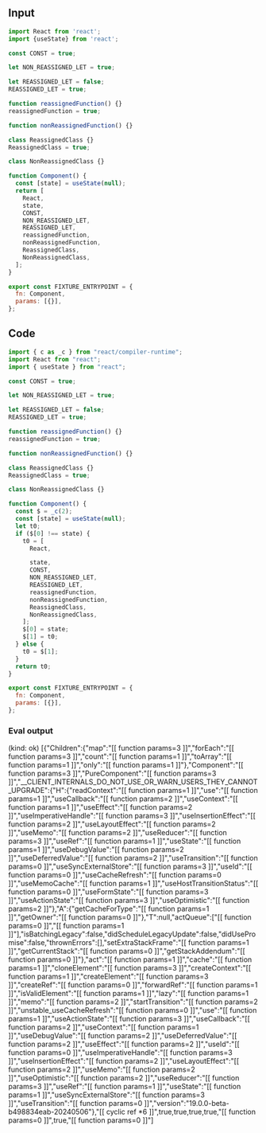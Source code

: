 
## Input

```javascript
import React from 'react';
import {useState} from 'react';

const CONST = true;

let NON_REASSIGNED_LET = true;

let REASSIGNED_LET = false;
REASSIGNED_LET = true;

function reassignedFunction() {}
reassignedFunction = true;

function nonReassignedFunction() {}

class ReassignedClass {}
ReassignedClass = true;

class NonReassignedClass {}

function Component() {
  const [state] = useState(null);
  return [
    React,
    state,
    CONST,
    NON_REASSIGNED_LET,
    REASSIGNED_LET,
    reassignedFunction,
    nonReassignedFunction,
    ReassignedClass,
    NonReassignedClass,
  ];
}

export const FIXTURE_ENTRYPOINT = {
  fn: Component,
  params: [{}],
};

```

## Code

```javascript
import { c as _c } from "react/compiler-runtime";
import React from "react";
import { useState } from "react";

const CONST = true;

let NON_REASSIGNED_LET = true;

let REASSIGNED_LET = false;
REASSIGNED_LET = true;

function reassignedFunction() {}
reassignedFunction = true;

function nonReassignedFunction() {}

class ReassignedClass {}
ReassignedClass = true;

class NonReassignedClass {}

function Component() {
  const $ = _c(2);
  const [state] = useState(null);
  let t0;
  if ($[0] !== state) {
    t0 = [
      React,

      state,
      CONST,
      NON_REASSIGNED_LET,
      REASSIGNED_LET,
      reassignedFunction,
      nonReassignedFunction,
      ReassignedClass,
      NonReassignedClass,
    ];
    $[0] = state;
    $[1] = t0;
  } else {
    t0 = $[1];
  }
  return t0;
}

export const FIXTURE_ENTRYPOINT = {
  fn: Component,
  params: [{}],
};

```
      
### Eval output
(kind: ok) [{"Children":{"map":"[[ function params=3 ]]","forEach":"[[ function params=3 ]]","count":"[[ function params=1 ]]","toArray":"[[ function params=1 ]]","only":"[[ function params=1 ]]"},"Component":"[[ function params=3 ]]","PureComponent":"[[ function params=3 ]]","__CLIENT_INTERNALS_DO_NOT_USE_OR_WARN_USERS_THEY_CANNOT_UPGRADE":{"H":{"readContext":"[[ function params=1 ]]","use":"[[ function params=1 ]]","useCallback":"[[ function params=2 ]]","useContext":"[[ function params=1 ]]","useEffect":"[[ function params=2 ]]","useImperativeHandle":"[[ function params=3 ]]","useInsertionEffect":"[[ function params=2 ]]","useLayoutEffect":"[[ function params=2 ]]","useMemo":"[[ function params=2 ]]","useReducer":"[[ function params=3 ]]","useRef":"[[ function params=1 ]]","useState":"[[ function params=1 ]]","useDebugValue":"[[ function params=2 ]]","useDeferredValue":"[[ function params=2 ]]","useTransition":"[[ function params=0 ]]","useSyncExternalStore":"[[ function params=3 ]]","useId":"[[ function params=0 ]]","useCacheRefresh":"[[ function params=0 ]]","useMemoCache":"[[ function params=1 ]]","useHostTransitionStatus":"[[ function params=0 ]]","useFormState":"[[ function params=3 ]]","useActionState":"[[ function params=3 ]]","useOptimistic":"[[ function params=2 ]]"},"A":{"getCacheForType":"[[ function params=1 ]]","getOwner":"[[ function params=0 ]]"},"T":null,"actQueue":["[[ function params=0 ]]","[[ function params=1 ]]"],"isBatchingLegacy":false,"didScheduleLegacyUpdate":false,"didUsePromise":false,"thrownErrors":[],"setExtraStackFrame":"[[ function params=1 ]]","getCurrentStack":"[[ function params=0 ]]","getStackAddendum":"[[ function params=0 ]]"},"act":"[[ function params=1 ]]","cache":"[[ function params=1 ]]","cloneElement":"[[ function params=3 ]]","createContext":"[[ function params=1 ]]","createElement":"[[ function params=3 ]]","createRef":"[[ function params=0 ]]","forwardRef":"[[ function params=1 ]]","isValidElement":"[[ function params=1 ]]","lazy":"[[ function params=1 ]]","memo":"[[ function params=2 ]]","startTransition":"[[ function params=2 ]]","unstable_useCacheRefresh":"[[ function params=0 ]]","use":"[[ function params=1 ]]","useActionState":"[[ function params=3 ]]","useCallback":"[[ function params=2 ]]","useContext":"[[ function params=1 ]]","useDebugValue":"[[ function params=2 ]]","useDeferredValue":"[[ function params=2 ]]","useEffect":"[[ function params=2 ]]","useId":"[[ function params=0 ]]","useImperativeHandle":"[[ function params=3 ]]","useInsertionEffect":"[[ function params=2 ]]","useLayoutEffect":"[[ function params=2 ]]","useMemo":"[[ function params=2 ]]","useOptimistic":"[[ function params=2 ]]","useReducer":"[[ function params=3 ]]","useRef":"[[ function params=1 ]]","useState":"[[ function params=1 ]]","useSyncExternalStore":"[[ function params=3 ]]","useTransition":"[[ function params=0 ]]","version":"19.0.0-beta-b498834eab-20240506"},"[[ cyclic ref *6 ]]",true,true,true,true,"[[ function params=0 ]]",true,"[[ function params=0 ]]"]